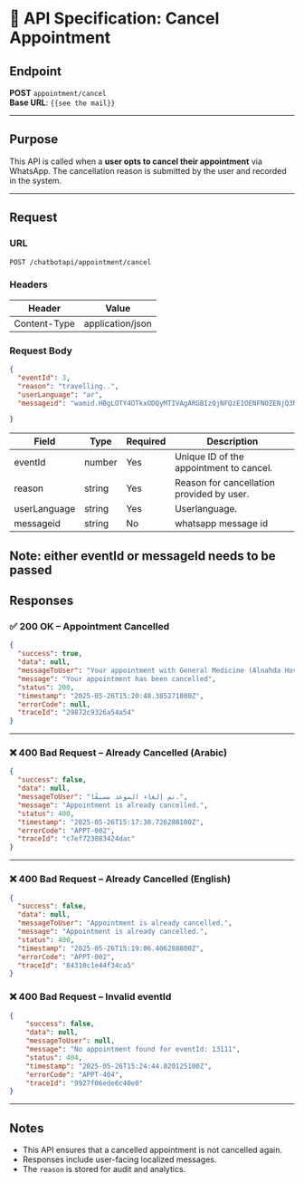 # 📘 API Specification: Cancel Appointment

## Endpoint
**POST** `appointment/cancel`  
**Base URL**: `{{see the mail}}`

---

## Purpose
This API is called when a **user opts to cancel their appointment** via WhatsApp. The cancellation reason is submitted by the user and recorded in the system.

---

## Request

### URL
```
POST /chatbotapi/appointment/cancel
```

### Headers
| Header        | Value              |
|---------------|--------------------|
| Content-Type  | application/json   |

### Request Body
```json
{
  "eventId": 3,
  "reason": "travelling..",
  "userLanguage": "ar",
  "messageid": "wamid.HBgLOTY4OTkxODQyMTIVAgARGBIzQjNFQzE1OENFN0ZENjQ3N0QA",

}
```

| Field   | Type   | Required | Description                                |
|---------|--------|----------|--------------------------------------------|
| eventId | number | Yes      | Unique ID of the appointment to cancel.    |
| reason  | string | Yes      | Reason for cancellation provided by user.  |
| userLanguage  | string | Yes      | Userlanguage.  |
| messageid  | string | No      | whatsapp message id   |

Note: either eventId or messageId needs to be passed
---

## Responses

### ✅ 200 OK – Appointment Cancelled

```json
{
  "success": true,
  "data": null,
  "messageToUser": "Your appointment with General Medicine (Alnahda Hospital ) on 2025-05-30 has been cancelled",
  "message": "Your appointment has been cancelled",
  "status": 200,
  "timestamp": "2025-05-26T15:20:48.385271800Z",
  "errorCode": null,
  "traceId": "29872c9326a54a54"
}
```

---

### ❌ 400 Bad Request – Already Cancelled (Arabic)

```json
{
  "success": false,
  "data": null,
  "messageToUser": "تم إلغاء الموعد مسبقًا.",
  "message": "Appointment is already cancelled.",
  "status": 400,
  "timestamp": "2025-05-26T15:17:38.726208100Z",
  "errorCode": "APPT-002",
  "traceId": "c7ef723083424dac"
}
```

---

### ❌ 400 Bad Request – Already Cancelled (English)

```json
{
  "success": false,
  "data": null,
  "messageToUser": "Appointment is already cancelled.",
  "message": "Appointment is already cancelled.",
  "status": 400,
  "timestamp": "2025-05-26T15:19:06.406288800Z",
  "errorCode": "APPT-002",
  "traceId": "84310c1e44f34ca5"
}
```
### ❌ 400 Bad Request – Invalid eventId

```json
{
    "success": false,
    "data": null,
    "messageToUser": null,
    "message": "No appointment found for eventId: 13111",
    "status": 404,
    "timestamp": "2025-05-26T15:24:44.020125100Z",
    "errorCode": "APPT-404",
    "traceId": "9927f06ede6c40e0"
}
```
---

## Notes
- This API ensures that a cancelled appointment is not cancelled again.
- Responses include user-facing localized messages.
- The `reason` is stored for audit and analytics.
